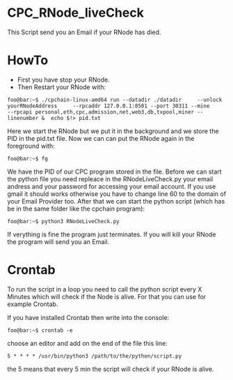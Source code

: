 # CPC_RNode_liveCheck
This Script send you an Email if your RNode has died. 


# HowTo
- First you have stop your RNode.
- Then Restart your RNode with: 
```console
foo@bar:~$ ./cpchain-linux-amd64 run --datadir ./datadir     --unlock yourRNodeAddress     --rpcaddr 127.0.0.1:8501 --port 30311 --mine     --rpcapi personal,eth,cpc,admission,net,web3,db,txpool,miner --linenumber &  echo $!> pid.txt
```
Here we start the RNode but we put it in the background and we store the PID in the pid.txt file. Now we can can put the RNode again in the foreground with:
```console
foo@bar:~$ fg
```
We have the PID of our CPC program stored in the file. Before we can start the python file you need repleace in the RNodeLiveCheck.py your email andress and your password for accessing your email account. If you use gmail it should works otherwise you have to change line 60 to the domain of your Email Provider too. After that we can start the python script (which has be in the same folder like the cpchain program):
```console
foo@bar:~$ python3 RNodeLiveCheck.py
```
If verything is fine the program just terminates. If you will kill your RNode the program will send you an Email.

# Crontab
To run the script in a loop you need to call the python script every X Minutes which will check if the Node is alive. For that you can use for example Crontab.

If you have installed Crontab then write into the console:

```console
foo@bar:~$ crontab -e
```
choose an editor and add on the end of the file this line:
```console
5 * * * * /usr/bin/python3 /path/to/the/python/script.py
```
the 5 means that every 5 min the script will check if your RNode is alive.

